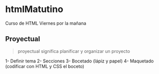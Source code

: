 # htmlMatutino
Curso de HTML Viernes por la mañana

## Proyectual

> proyectual significa planificar y organizar un proyecto

1- Definir tema
2- Secciones
3- Bocetado (lápiz y papel)
4- Maquetado (codificar con HTML y CSS el boceto)

